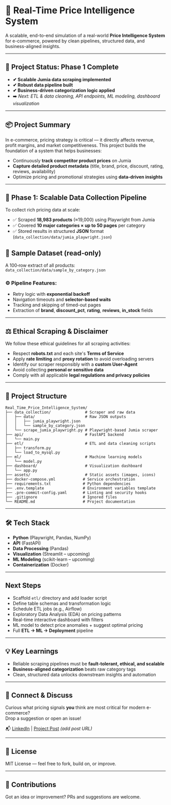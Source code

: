 # 🛒 Real-Time Price Intelligence System

A scalable, end-to-end simulation of a real-world **Price Intelligence System** for e-commerce, powered by clean pipelines, structured data, and business-aligned insights.

---

## 🚧 Project Status: Phase 1 Complete

- **✔ Scalable Jumia data scraping implemented**  
- **✔ Robust data pipeline built**  
- **✔ Business-driven categorization logic applied**  
- ➡️ *Next: ETL & data cleaning, API endpoints, ML modeling, dashboard visualization*

---

## 📦 Project Summary

In e-commerce, pricing strategy is critical — it directly affects revenue, profit margins, and market competitiveness. This project builds the foundation of a system that helps businesses:
- Continuously **track competitor product prices** on Jumia
- **Capture detailed product metadata** (title, brand, price, discount, rating, reviews, availability)
- Optimize pricing and promotional strategies using **data-driven insights**

---

## 🔁 Phase 1: Scalable Data Collection Pipeline

To collect rich pricing data at scale:
- ✅ Scraped **18,983 products** (≈19,000) using Playwright from Jumia
- ✅ Covered **10 major categories × up to 50 pages** per category
- ✅ Stored results in structured **JSON** format (`data_collection/data/jumia_playwright.json`)

## 📂 Sample Dataset (read‑only)

A 100‑row extract of all products:  
`data_collection/data/sample_by_category.json`

### ⚙️ Pipeline Features:
- Retry logic with **exponential backoff**
- Navigation timeouts and **selector-based waits**
- Tracking and skipping of timed-out pages
- Extraction of **brand**, **discount_pct**, **rating**, **reviews**, **in_stock** fields

---

## ⚖️ Ethical Scraping & Disclaimer

We follow these ethical guidelines for all scraping activities:
- Respect **robots.txt** and each site's **Terms of Service**
- Apply **rate limiting** and **proxy rotation** to avoid overloading servers
- Identify our scraper responsibly with a **custom User-Agent**
- Avoid collecting **personal or sensitive data**
- Comply with all applicable **legal regulations and privacy policies**

---

## 📁 Project Structure

```plaintext
Real_Time_Price_Intelligence_System/
├── data_collection/               # Scraper and raw data
│   ├── data/                      # Raw JSON outputs
│   │   ├── jumia_playwright.json
│   │   └── sample_by_category.json
│   └── scrape_jumia_playwright.py # Playwright-based Jumia scraper
├── api/                           # FastAPI backend
│   └── main.py
├── etl/                           # ETL and data cleaning scripts
│   ├── transform.py
│   └── load_to_mysql.py
├── ml/                            # Machine learning models
│   └── model.py
├── dashboard/                     # Visualization dashboard
│   └── app.py
├── assets/                        # Static assets (images, icons)
├── docker-compose.yml            # Service orchestration
├── requirements.txt              # Python dependencies
├── .env.template                 # Environment variables template
├── .pre-commit-config.yaml       # Linting and security hooks
├── .gitignore                    # Ignored files
└── README.md                     # Project documentation
```

---

## 🛠️ Tech Stack

- **Python** (Playwright, Pandas, NumPy)  
- **API** (FastAPI)  
- **Data Processing** (Pandas)  
- **Visualization** (Streamlit – upcoming)  
- **ML Modeling** (scikit-learn – upcoming)  
- **Containerization** (Docker)

---

## Next Steps
- Scaffold `etl/` directory and add loader script
- Define table schemas and transformation logic
- Schedule ETL jobs (e.g., Airflow)
- Exploratory Data Analysis (EDA) on pricing patterns
- Real-time interactive dashboard with filters
- ML model to detect price anomalies + suggest optimal pricing
- Full **ETL → ML → Deployment** pipeline

---

## 💡 Key Learnings

- Reliable scraping pipelines must be **fault-tolerant, ethical, and scalable**
- **Business-aligned categorization** beats raw category tags
- Clean, structured data unlocks downstream insights and automation

---

## 🤝 Connect & Discuss

Curious what pricing signals **you** think are most critical for modern e-commerce?  
Drop a suggestion or open an issue!

📬 [LinkedIn](https://www.linkedin.com/in/saraswathi-rajendran-29b962205/) | [Project Post](#) *(add post URL)*

---

## 📄 License

MIT License — feel free to fork, build on, or improve.

---

## 🙌 Contributions

Got an idea or improvement? PRs and suggestions are welcome.
